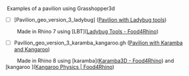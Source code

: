  Examples of a pavilion using Grasshopper3d

- [ ] [Pavilion_geo_version_3_ladybug] ([Pavilion with Ladybug tools](https://github.com/timmcginley/Agile/blob/main/Examples/Grasshopper/Pavilion_geo_version_3_ladybug.gh))

        Made in Rhino 7 using [LBT]([Ladybug Tools - Food4Rhino](https://www.food4rhino.com/en/app/ladybug-tools))

- [ ] Pavilion_geo_version_3_karamba_kangaroo.gh ([Pavilion with Karamba and Kangaroo](https://github.com/timmcginley/Agile/blob/main/Examples/Grasshopper/Pavilion_geo_version_3_karamba_kangaroo.gh))

  

        Made in Rhino 8 using [karamba]([Karamba3D - Food4Rhino](https://www.food4rhino.com/en/app/karamba3d)) and [kangaroo ]([Kangaroo Physics | Food4Rhino](https://www.food4rhino.com/en/app/kangaroo-physics))
